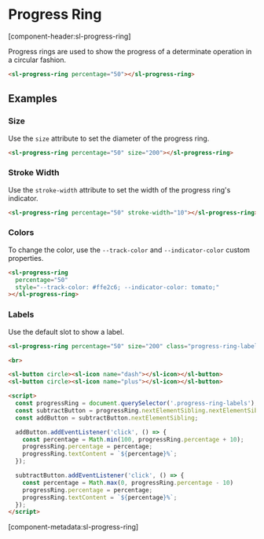 # Progress Ring

[component-header:sl-progress-ring]

Progress rings are used to show the progress of a determinate operation in a circular fashion.

```html preview
<sl-progress-ring percentage="50"></sl-progress-ring>
```

## Examples

### Size

Use the `size` attribute to set the diameter of the progress ring.

```html preview
<sl-progress-ring percentage="50" size="200"></sl-progress-ring>
```

### Stroke Width

Use the `stroke-width` attribute to set the width of the progress ring's indicator.

```html preview
<sl-progress-ring percentage="50" stroke-width="10"></sl-progress-ring>
```

### Colors

To change the color, use the `--track-color` and `--indicator-color` custom properties.

```html preview
<sl-progress-ring 
  percentage="50" 
  style="--track-color: #ffe2c6; --indicator-color: tomato;"
></sl-progress-ring>
```

### Labels

Use the default slot to show a label.

```html preview
<sl-progress-ring percentage="50" size="200" class="progress-ring-labels" style="margin-bottom: .5rem;">50%</sl-progress-ring>

<br>

<sl-button circle><sl-icon name="dash"></sl-icon></sl-button>
<sl-button circle><sl-icon name="plus"></sl-icon></sl-button>

<script>
  const progressRing = document.querySelector('.progress-ring-labels');
  const subtractButton = progressRing.nextElementSibling.nextElementSibling;
  const addButton = subtractButton.nextElementSibling;

  addButton.addEventListener('click', () => {
    const percentage = Math.min(100, progressRing.percentage + 10);
    progressRing.percentage = percentage;
    progressRing.textContent = `${percentage}%`;
  });

  subtractButton.addEventListener('click', () => {
    const percentage = Math.max(0, progressRing.percentage - 10)
    progressRing.percentage = percentage;
    progressRing.textContent = `${percentage}%`;
  });
</script>
```

[component-metadata:sl-progress-ring]
